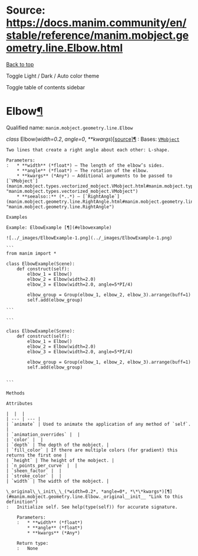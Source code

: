 # Source: https://docs.manim.community/en/stable/reference/manim.mobject.geometry.line.Elbow.html

[Back to top](#)

Toggle Light / Dark / Auto color theme

Toggle table of contents sidebar

Elbow[¶](#elbow "Link to this heading")
=======================================

Qualified name: `manim.mobject.geometry.line.Elbow`

*class* Elbow(*width=0.2*, *angle=0*, *\*\*kwargs*)[[source]](../_modules/manim/mobject/geometry/line.html#Elbow)[¶](#manim.mobject.geometry.line.Elbow "Link to this definition")
:   Bases: [`VMobject`](manim.mobject.types.vectorized_mobject.VMobject.html#manim.mobject.types.vectorized_mobject.VMobject "manim.mobject.types.vectorized_mobject.VMobject")

    Two lines that create a right angle about each other: L-shape.

    Parameters:
    :   * **width** (*float*) – The length of the elbow’s sides.
        * **angle** (*float*) – The rotation of the elbow.
        * **kwargs** (*Any*) – Additional arguments to be passed to [`VMobject`](manim.mobject.types.vectorized_mobject.VMobject.html#manim.mobject.types.vectorized_mobject.VMobject "manim.mobject.types.vectorized_mobject.VMobject")
        * **seealso::** (*..*) – [`RightAngle`](manim.mobject.geometry.line.RightAngle.html#manim.mobject.geometry.line.RightAngle "manim.mobject.geometry.line.RightAngle")

    Examples

    Example: ElbowExample [¶](#elbowexample)

    ![../_images/ElbowExample-1.png](../_images/ElbowExample-1.png)

    ```
    from manim import *

    class ElbowExample(Scene):
        def construct(self):
            elbow_1 = Elbow()
            elbow_2 = Elbow(width=2.0)
            elbow_3 = Elbow(width=2.0, angle=5*PI/4)

            elbow_group = Group(elbow_1, elbow_2, elbow_3).arrange(buff=1)
            self.add(elbow_group)

    ```

    ```

    class ElbowExample(Scene):
        def construct(self):
            elbow_1 = Elbow()
            elbow_2 = Elbow(width=2.0)
            elbow_3 = Elbow(width=2.0, angle=5*PI/4)

            elbow_group = Group(elbow_1, elbow_2, elbow_3).arrange(buff=1)
            self.add(elbow_group)


    ```

    Methods

    Attributes

    |  |  |
    | --- | --- |
    | `animate` | Used to animate the application of any method of `self`. |
    | `animation_overrides` |  |
    | `color` |  |
    | `depth` | The depth of the mobject. |
    | `fill_color` | If there are multiple colors (for gradient) this returns the first one |
    | `height` | The height of the mobject. |
    | `n_points_per_curve` |  |
    | `sheen_factor` |  |
    | `stroke_color` |  |
    | `width` | The width of the mobject. |

    \_original\_\_init\_\_(*width=0.2*, *angle=0*, *\*\*kwargs*)[¶](#manim.mobject.geometry.line.Elbow._original__init__ "Link to this definition")
    :   Initialize self. See help(type(self)) for accurate signature.

        Parameters:
        :   * **width** (*float*)
            * **angle** (*float*)
            * **kwargs** (*Any*)

        Return type:
        :   None